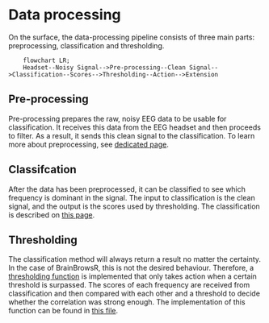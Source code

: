 # Data processing

On the surface, the data-processing pipeline consists of three main parts: preprocessing, classification and thresholding.

```mermaid
    flowchart LR;
    Headset--Noisy Signal-->Pre-processing--Clean Signal-->Classification--Scores-->Thresholding--Action-->Extension
```

## Pre-processing

Pre-processing prepares the raw, noisy EEG data to be usable for classification. It receives this data from the EEG headset and then proceeds to filter. As a result, it sends this clean signal to the classification. To learn more about preprocessing, see [dedicated page](./data_processing/preprocessing.md).

## Classifcation

After the data has been preprocessed, it can be classified to see which frequency is dominant in the signal. The input to classification is the clean signal, and the output is the scores used by thresholding. The classification is described on [this page](./data_processing/classification.md).

## Thresholding

The classification method will always return a result no matter the certainty. In the case of BrainBrowsR, this is not the desired behaviour. Therefore, a [thresholding function](./data_processing/thresholding.md) is implemented that only takes action when a certain threshold is surpassed.
The scores of each frequency are received from classification and then compared with each other and a threshold to decide whether the correlation was strong enough. The implementation of this function can be found in [this file](../src/data_processing/thresholding.py).
